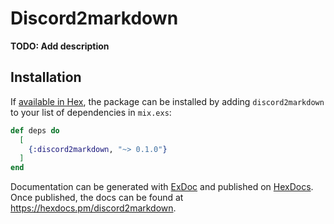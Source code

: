# Discord2markdown

**TODO: Add description**

## Installation

If [available in Hex](https://hex.pm/docs/publish), the package can be installed
by adding `discord2markdown` to your list of dependencies in `mix.exs`:

```elixir
def deps do
  [
    {:discord2markdown, "~> 0.1.0"}
  ]
end
```

Documentation can be generated with [ExDoc](https://github.com/elixir-lang/ex_doc)
and published on [HexDocs](https://hexdocs.pm). Once published, the docs can
be found at <https://hexdocs.pm/discord2markdown>.

